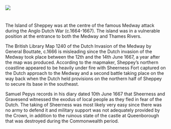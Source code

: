 <a href="https://beta.kent-maps.online"><img src="https://beta.kent-maps.online/juncture/ve-button.png"></a>
<param ve-config title="Sheppey at war in the 17th century" author="Dr Melanie Caiazza" layout="vtl" banner="https://raw.githubusercontent.com/kent-map/images/main/banners/17c.jpg"> 

<param ve-entity eid="Q1500299" aliases="Sheppey"> 
<param ve-entity eid="Q1003196" aliases="Sheerness">
<param ve-entity eid="Q17643879" aliases="Queenborough">

#

The Island of Sheppey was at the centre of the famous Medway attack during the Anglo Dutch War (c.1664-1667).  The <span data-mouseover-image-zoomto="2867,2126,1423,812">island</span> was in a vulnerable position at the entrance to both the Medway and Thames Rivers. 
<param ve-image url="https://stor.artstor.org/stor/4372cb1f-b4ec-424b-8d82-c97f26203826" label="Narrative map of the Raid on Chatham" attribution="By kind permission of Marrin Books">

The British Library Map 1240 of the Dutch Invasion of the Medway by General Bouttate, c.1666 is misleading since the Dutch invasion of the Medway took place between the 12th and the 14th June 1667, a year after the map was produced.  According to the mapmaker, Sheppey’s northern coastline appeared to be heavily under fire with Sheerness Fort captured on the Dutch approach to the Medway and a second battle taking place on the way back when the Dutch held provisions on the northern half of Sheppey to secure its base in the southeast.  
<param ve-image url="https://upload.wikimedia.org/wikipedia/commons/0/0e/The_Raid_on_the_Medway_by_Willem_Schellinks_Rijksmuseum_Amsterdam_SK-C-1737.jpg" label="The raid on the Medway" attribution="by Willem Schellinks, Rijksmuseum, CC0, via Wikimedia Commons">

Samuel Pepys records in his diary dated 10th June 1667 that Sheerness and Gravesend witnessed the exodus of local people as they fled in fear of the Dutch.  The taking of Sheerness was most likely very easy since there was no army to defend it and military support was not adequately provided by the Crown, in addition to the ruinous state of the castle at Queenborough that was destroyed during the Commonwealth period.
<param ve-image url="https://upload.wikimedia.org/wikipedia/commons/8/85/Dutch_Attack_on_the_Medway%2C_9-14_June_1667_RMG_BHC0293.tiff" label="Dutch Attack on the Medway, 9-14th June" attribution="Peter van de Velde, Public domain, via Wikimedia Commons">
